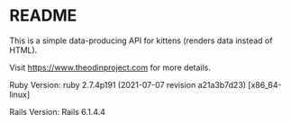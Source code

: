 # README

This is a simple data-producing API for kittens (renders data instead of HTML).

Visit https://www.theodinproject.com for more details. 

Ruby Version: ruby 2.7.4p191 (2021-07-07 revision a21a3b7d23) [x86_64-linux]

Rails Version: Rails 6.1.4.4 
